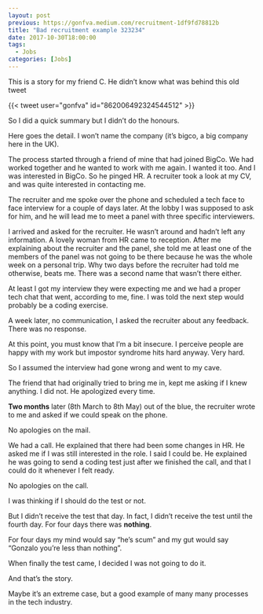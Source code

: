 ```yaml
---
layout: post
previous: https://gonfva.medium.com/recruitment-1df9fd78812b
title: "Bad recruitment example 323234"
date: 2017-10-30T18:00:00
tags:
  - Jobs
categories: [Jobs]
---
```


This is a story for my friend C. He didn’t know what was behind this old tweet

{{< tweet user="gonfva" id="862006492324544512" >}}

So I did a quick summary but I didn’t do the honours.

Here goes the detail. I won’t name the company (it’s bigco, a big company here in the UK).

The process started through a friend of mine that had joined BigCo. We had worked together and he wanted to work with me again. I wanted it too. And I was interested in BigCo. So he pinged HR. A recruiter took a look at my CV, and was quite interested in contacting me.

The recruiter and me spoke over the phone and scheduled a tech face to face interview for a couple of days later. At the lobby I was supposed to ask for him, and he will lead me to meet a panel with three specific interviewers.

I arrived and asked for the recruiter. He wasn’t around and hadn’t left any information. A lovely woman from HR came to reception. After me explaining about the recruiter and the panel, she told me at least one of the members of the panel was not going to be there because he was the whole week on a personal trip. Why two days before the recruiter had told me otherwise, beats me. There was a second name that wasn’t there either.

At least I got my interview they were expecting me and we had a proper tech chat that went, according to me, fine. I was told the next step would probably be a coding exercise.

A week later, no communication, I asked the recruiter about any feedback. There was no response.

At this point, you must know that I’m a bit insecure. I perceive people are happy with my work but impostor syndrome hits hard anyway. Very hard.

So I assumed the interview had gone wrong and went to my cave.

The friend that had originally tried to bring me in, kept me asking if I knew anything. I did not. He apologized every time.

**Two months** later (8th March to 8th May) out of the blue, the recruiter wrote to me and asked if we could speak on the phone.

No apologies on the mail.

We had a call. He explained that there had been some changes in HR. He asked me if I was still interested in the role. I said I could be. He explained he was going to send a coding test just after we finished the call, and that I could do it whenever I felt ready.

No apologies on the call.

I was thinking if I should do the test or not.

But I didn’t receive the test that day. In fact, I didn’t receive the test until the fourth day. For four days there was **nothing**.

For four days my mind would say “he’s scum” and my gut would say “Gonzalo you’re less than nothing”.

When finally the test came, I decided I was not going to do it.

And that’s the story.

Maybe it’s an extreme case, but a good example of many many processes in the tech industry.
